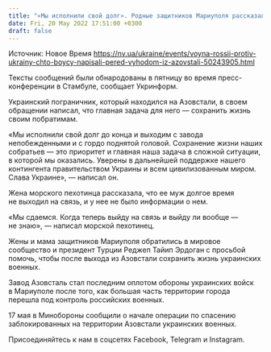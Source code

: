 ```yaml
---
title: "«Мы исполнили свой долг». Родные защитников Мариуполя рассказали, что бойцы написали перед выходом из Азовстали"
date: Fri, 20 May 2022 17:51:00 +0300
draft: false
---
```

Источник: Новое Время https://nv.ua/ukraine/events/voyna-rossii-protiv-ukrainy-chto-boycy-napisali-pered-vyhodom-iz-azovstali-50243905.html


 Тексты сообщений были обнародованы в пятницу во время пресс-конференции в Стамбуле, сообщает Укринформ.

Украинский пограничник, который находился на Азовстали, в своем обращении написал, что главная задача для него — сохранить жизнь своим побратимам.

«Мы исполнили свой долг до конца и выходим с завода непобежденными и с гордо поднятой головой. Сохранение жизни наших собратьев — это приоритет и главная наша задача в сложной ситуации, в которой мы оказались. Уверены в дальнейшей поддержке нашего контингента правительством Украины и всем цивилизованным миром. Слава Украине», — написал он.

Жена морского пехотинца рассказала, что ее муж долгое время не выходил на связь, и у нее не было информации о нем.

«Мы сдаемся. Когда теперь выйду на связь и выйду ли вообще — не знаю», — написал морской пехотинец.

Жены и мама защитников Мариуполя обратились в мировое сообщество и президент Турции Реджеп Тайип Эрдоган с просьбой помочь, чтобы после выхода из Азовстали сохранить жизнь украинских военных.

Завод Азовсталь стал последним оплотом обороны украинских войск в Мариуполе после того, как большая часть территории города перешла под контроль российских военных.

17 мая в Минобороны сообщили о начале операции по спасению заблокированных на территории Азовстали украинских военных.

Присоединяйтесь к нам в соцсетях Facebook, Telegram и Instagram.
